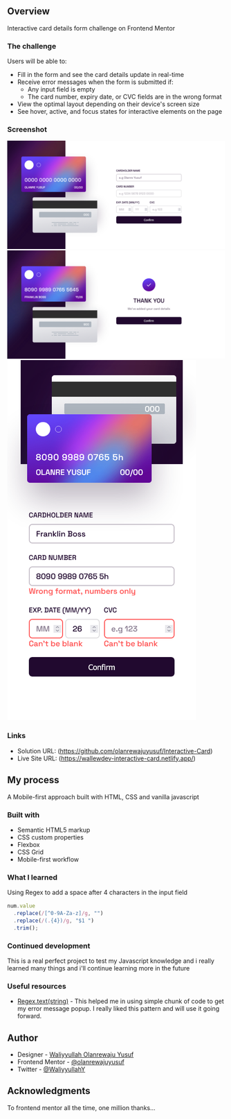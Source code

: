 ## Overview

Interactive card details form challenge on Frontend Mentor

### The challenge

Users will be able to:

- Fill in the form and see the card details update in real-time
- Receive error messages when the form is submitted if:
  - Any input field is empty
  - The card number, expiry date, or CVC fields are in the wrong format
- View the optimal layout depending on their device's screen size
- See hover, active, and focus states for interactive elements on the page

### Screenshot

![](./Interactivecard-1.png)
![](./Interactivecard-2.png)
![](./Interactivecard-3.png)

### Links

- Solution URL: (https://github.com/olanrewajuyusuf/Interactive-Card)
- Live Site URL: (https://wallewdev-interactive-card.netlify.app/)

## My process

A Mobile-first approach built with HTML, CSS and vanilla javascript

### Built with

- Semantic HTML5 markup
- CSS custom properties
- Flexbox
- CSS Grid
- Mobile-first workflow

### What I learned

Using Regex to add a space after 4 characters in the input field

```js
num.value
  .replace(/[^0-9A-Za-z]/g, "")
  .replace(/(.{4})/g, "$1 ")
  .trim();
```

### Continued development

This is a real perfect project to test my Javascript knowledge and i really learned many things and i'll continue learning more in the future

### Useful resources

- [Regex.text(string)](https://www.w3schools.com/jsref/jsref_regexp_test.asp) - This helped me in using simple chunk of code to get my error message popup. I really liked this pattern and will use it going forward.

## Author

- Designer - [Waliyyullah Olanrewaju Yusuf](olanrewajuyusuf280@gmail.com)
- Frontend Mentor - [@olanrewajuyusuf](https://www.frontendmentor.io/profile/olanrewajuyusuf)
- Twitter - [@WaliyyullahY](https://www.twitter.com/WaliyyullahY)

## Acknowledgments

To frontend mentor all the time, one million thanks...
